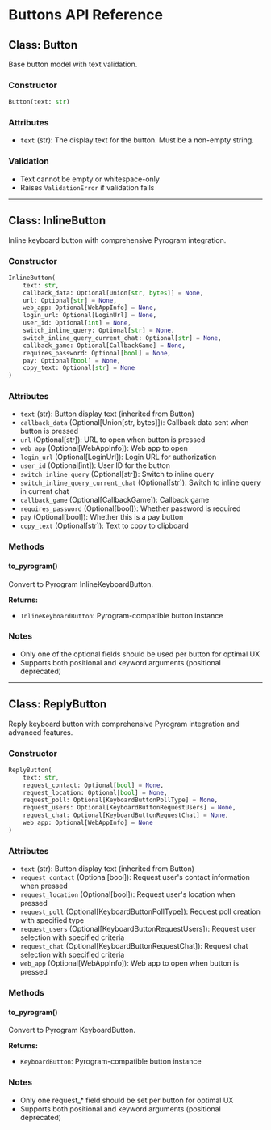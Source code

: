 # Buttons API Reference

## Class: Button

Base button model with text validation.

### Constructor

```python
Button(text: str)
```

### Attributes

- `text` (str): The display text for the button. Must be a non-empty string.

### Validation

- Text cannot be empty or whitespace-only
- Raises `ValidationError` if validation fails

---

## Class: InlineButton

Inline keyboard button with comprehensive Pyrogram integration.

### Constructor

```python
InlineButton(
    text: str,
    callback_data: Optional[Union[str, bytes]] = None,
    url: Optional[str] = None,
    web_app: Optional[WebAppInfo] = None,
    login_url: Optional[LoginUrl] = None,
    user_id: Optional[int] = None,
    switch_inline_query: Optional[str] = None,
    switch_inline_query_current_chat: Optional[str] = None,
    callback_game: Optional[CallbackGame] = None,
    requires_password: Optional[bool] = None,
    pay: Optional[bool] = None,
    copy_text: Optional[str] = None
)
```

### Attributes

- `text` (str): Button display text (inherited from Button)
- `callback_data` (Optional[Union[str, bytes]]): Callback data sent when button is pressed
- `url` (Optional[str]): URL to open when button is pressed
- `web_app` (Optional[WebAppInfo]): Web app to open
- `login_url` (Optional[LoginUrl]): Login URL for authorization
- `user_id` (Optional[int]): User ID for the button
- `switch_inline_query` (Optional[str]): Switch to inline query
- `switch_inline_query_current_chat` (Optional[str]): Switch to inline query in current chat
- `callback_game` (Optional[CallbackGame]): Callback game
- `requires_password` (Optional[bool]): Whether password is required
- `pay` (Optional[bool]): Whether this is a pay button
- `copy_text` (Optional[str]): Text to copy to clipboard

### Methods

#### to_pyrogram()

Convert to Pyrogram InlineKeyboardButton.

**Returns:**
- `InlineKeyboardButton`: Pyrogram-compatible button instance

### Notes

- Only one of the optional fields should be used per button for optimal UX
- Supports both positional and keyword arguments (positional deprecated)

---

## Class: ReplyButton

Reply keyboard button with comprehensive Pyrogram integration and advanced features.

### Constructor

```python
ReplyButton(
    text: str,
    request_contact: Optional[bool] = None,
    request_location: Optional[bool] = None,
    request_poll: Optional[KeyboardButtonPollType] = None,
    request_users: Optional[KeyboardButtonRequestUsers] = None,
    request_chat: Optional[KeyboardButtonRequestChat] = None,
    web_app: Optional[WebAppInfo] = None
)
```

### Attributes

- `text` (str): Button display text (inherited from Button)
- `request_contact` (Optional[bool]): Request user's contact information when pressed
- `request_location` (Optional[bool]): Request user's location when pressed
- `request_poll` (Optional[KeyboardButtonPollType]): Request poll creation with specified type
- `request_users` (Optional[KeyboardButtonRequestUsers]): Request user selection with specified criteria
- `request_chat` (Optional[KeyboardButtonRequestChat]): Request chat selection with specified criteria
- `web_app` (Optional[WebAppInfo]): Web app to open when button is pressed

### Methods

#### to_pyrogram()

Convert to Pyrogram KeyboardButton.

**Returns:**
- `KeyboardButton`: Pyrogram-compatible button instance

### Notes

- Only one request_* field should be set per button for optimal UX
- Supports both positional and keyword arguments (positional deprecated)